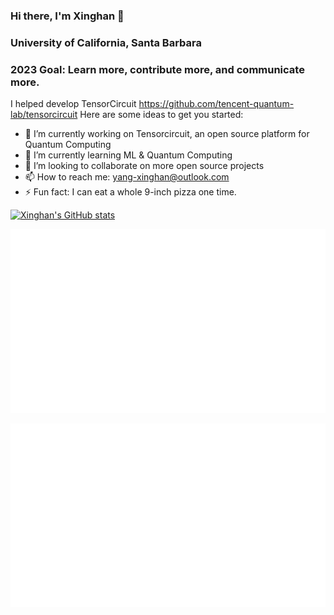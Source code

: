 ### Hi there, I'm Xinghan 👋
### University of California, Santa Barbara
### 2023 Goal: Learn more, contribute more, and communicate more.
I helped develop TensorCircuit https://github.com/tencent-quantum-lab/tensorcircuit
Here are some ideas to get you started:

- 🔭 I’m currently working on Tensorcircuit, an open source platform for Quantum Computing
- 🌱 I’m currently learning ML & Quantum Computing
- 👯 I’m looking to collaborate on more open source projects
- 📫 How to reach me: yang-xinghan@outlook.com
- ⚡ Fun fact: I can eat a whole 9-inch pizza one time.

[![Xinghan's GitHub stats](https://github-readme-stats.vercel.app/api?username=SexyCarrots)](https://github.com/anuraghazra/github-readme-stats)

![](https://github.com/SexyCarrots/Copy/blob/master/generated/languages.svg)

![](https://github.com/SexyCarrots/Copy/blob/master/generated/overview.svg)

